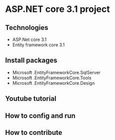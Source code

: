# ASP.NET core 3.1 project 
## Technologies
- ASP.Net core 3.1
- Entity framework core 3.1
## Install packages
- Microsoft .EntityFrameworkCore.SqlServer
- Microsoft .EntityFrameworkCore.Tools
- Microsoft .EntityFrameworkCore.Design
## Youtube tutorial
## How to config and run
## How to contribute 
